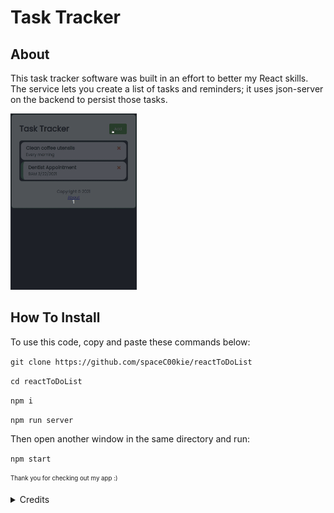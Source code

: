 # Task Tracker

## About

This task tracker software was built in an effort to better my React skills. The service lets you create a list of tasks and reminders; it uses json-server on the backend to persist those tasks. 

<img src="readme-assets/EarlyMeetingsForever.gif" width="40%">

## How To Install

To use this code, copy and paste these commands below:

  `git clone https://github.com/spaceC00kie/reactToDoList`

  `cd reactToDoList`

  `npm i`

  `npm run server`
  
  Then open another window in the same directory and run:

  `npm start`




<sub><sup> Thank you for checking out my app :) </sup></sub>



<details>
   <summary>
     Credits
  </summary>
  
###### Thanks to Traversy Media for the [tutorial](https://youtu.be/w7ejDZ8SWv8) that helped me create this app.

###### Thank you to [Geek Technique](https://github.com/geektechniquestudios) for guidance as well!
</details>
